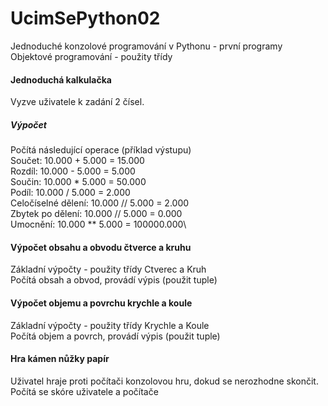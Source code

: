 # UcimSePython02
Jednoduché konzolové programování v Pythonu - první programy\
Objektové programování - použity třídy
#### Jednoduchá kalkulačka
Vyzve uživatele k zadání 2 čísel.
##### Výpočet
Počítá následující operace (příklad výstupu)\
Součet:                 10.000 + 5.000 = 15.000\
Rozdíl:                 10.000 - 5.000 = 5.000\
Součin:                 10.000 * 5.000 = 50.000\
Podíl:                  10.000 / 5.000 = 2.000\
Celočíselné dělení:     10.000 // 5.000 = 2.000\
Zbytek po dělení:       10.000 // 5.000 = 0.000\
Umocnění:               10.000 ** 5.000 = 100000.000\
#### Výpočet obsahu a obvodu čtverce a kruhu
Základní výpočty - použity třídy Ctverec a Kruh\
Počítá obsah a obvod, provádí výpis (použit tuple)
#### Výpočet objemu a povrchu krychle a koule
Základní výpočty - použity třídy Krychle a Koule\
Počítá objem a povrch, provádí výpis (použit tuple)
#### Hra kámen nůžky papír
Uživatel hraje proti počítači konzolovou hru, dokud se nerozhodne skončit.\
Počítá se skóre uživatele a počítače
